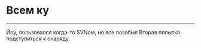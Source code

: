 # Всем ку
----
Йоу, пользовался когда-то SVNом, но все позабыл
Вторая попытка подступиться к снаряду.